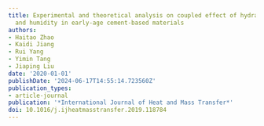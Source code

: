 ```yaml
---
title: Experimental and theoretical analysis on coupled effect of hydration, temperature
  and humidity in early-age cement-based materials
authors:
- Haitao Zhao
- Kaidi Jiang
- Rui Yang
- Yimin Tang
- Jiaping Liu
date: '2020-01-01'
publishDate: '2024-06-17T14:55:14.723560Z'
publication_types:
- article-journal
publication: '*International Journal of Heat and Mass Transfer*'
doi: 10.1016/j.ijheatmasstransfer.2019.118784
---
```

